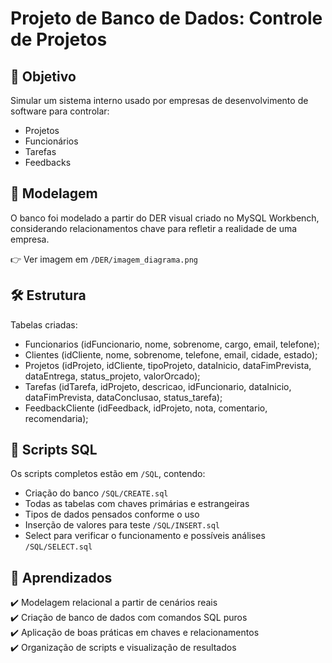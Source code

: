 # Projeto de Banco de Dados: Controle de Projetos

## 🎯 Objetivo
Simular um sistema interno usado por empresas de desenvolvimento de software para controlar:
- Projetos
- Funcionários
- Tarefas
- Feedbacks

## 🧱 Modelagem
O banco foi modelado a partir do DER visual criado no MySQL Workbench, considerando relacionamentos chave para refletir a realidade de uma empresa.

👉 Ver imagem em `/DER/imagem_diagrama.png`

## 🛠️ Estrutura
Tabelas criadas:
- Funcionarios (idFuncionario, nome, sobrenome, cargo, email, telefone);
- Clientes (idCliente, nome, sobrenome, telefone, email, cidade, estado);
- Projetos (idProjeto, idCliente, tipoProjeto, dataInicio, dataFimPrevista, dataEntrega, status_projeto, valorOrcado);
- Tarefas (idTarefa, idProjeto, descricao, idFuncionario, dataInicio, dataFimPrevista, dataConclusao, status_tarefa);
- FeedbackCliente (idFeedback, idProjeto, nota, comentario, recomendaria);

## 🧾 Scripts SQL
Os scripts completos estão em `/SQL`, contendo:
- Criação do banco `/SQL/CREATE.sql`
- Todas as tabelas com chaves primárias e estrangeiras
- Tipos de dados pensados conforme o uso
- Inserção de valores para teste `/SQL/INSERT.sql`
- Select para verificar o funcionamento e possíveis análises `/SQL/SELECT.sql`

## 🧠 Aprendizados
✔️ Modelagem relacional a partir de cenários reais  
✔️ Criação de banco de dados com comandos SQL puros  
✔️ Aplicação de boas práticas em chaves e relacionamentos  
✔️ Organização de scripts e visualização de resultados
